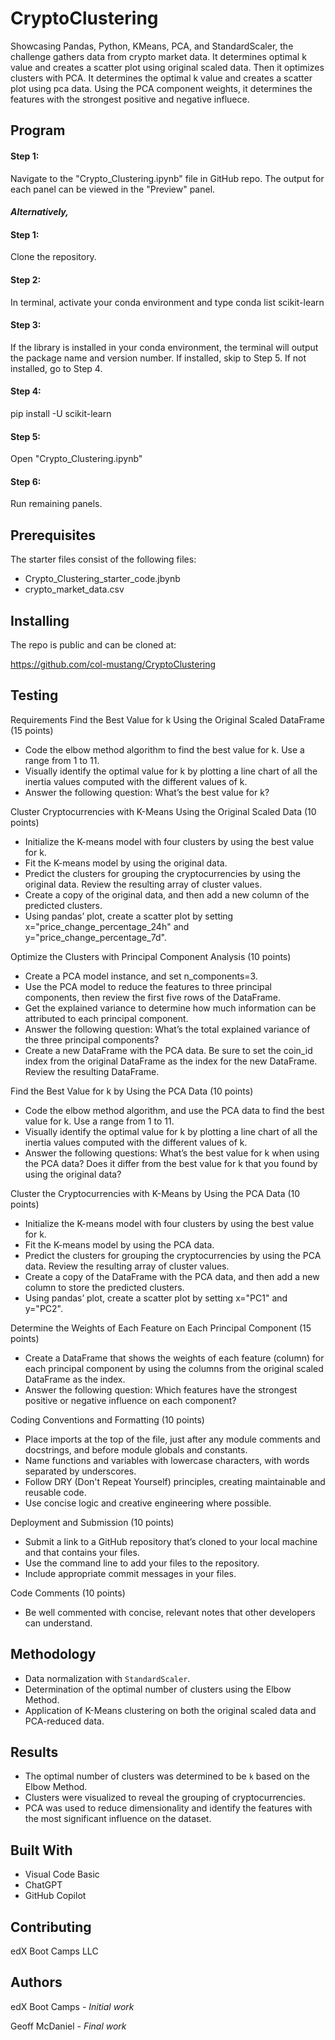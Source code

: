 # CryptoClustering
Showcasing Pandas, Python, KMeans, PCA, and StandardScaler, the challenge gathers data from crypto market data. It determines optimal k value and creates a scatter plot using original scaled data. Then it optimizes clusters with PCA. It determines the optimal k value and creates a scatter plot using pca data. Using the PCA component weights, it determines the features with the strongest positive and negative influece.

## Program
#### Step 1:
Navigate to the "Crypto_Clustering.ipynb" file in GitHub repo. The output for each panel can be viewed in the "Preview" panel.

#### _Alternatively,_

#### Step 1: 
Clone the repository.

#### Step 2:
In terminal, activate your conda environment and type conda list scikit-learn

#### Step 3:
If the library is installed in your conda environment, the terminal will output the package name and version number. If installed, skip to Step 5. If not installed, go to Step 4.

#### Step 4:
pip install -U scikit-learn

#### Step 5:
Open "Crypto_Clustering.ipynb"

#### Step 6:
Run remaining panels.

## Prerequisites
The starter files consist of the following files:
- Crypto_Clustering_starter_code.jbynb
- crypto_market_data.csv

## Installing
The repo is public and can be cloned at:

https://github.com/col-mustang/CryptoClustering
## Testing
Requirements
Find the Best Value for k Using the Original Scaled DataFrame (15 points)

- Code the elbow method algorithm to find the best value for k. Use a range from 1 to 11. 
- Visually identify the optimal value for k by plotting a line chart of all the inertia values computed with the different values of k. 
- Answer the following question: What’s the best value for k? 

Cluster Cryptocurrencies with K-Means Using the Original Scaled Data (10 points)

- Initialize the K-means model with four clusters by using the best value for k. 
- Fit the K-means model by using the original data.
- Predict the clusters for grouping the cryptocurrencies by using the original data. Review the resulting array of cluster values. 
- Create a copy of the original data, and then add a new column of the predicted clusters. 
- Using pandas’ plot, create a scatter plot by setting x="price_change_percentage_24h" and y="price_change_percentage_7d". 

Optimize the Clusters with Principal Component Analysis (10 points)

- Create a PCA model instance, and set n_components=3. 
- Use the PCA model to reduce the features to three principal components, then review the first five rows of the DataFrame. 
- Get the explained variance to determine how much information can be attributed to each principal component. 
- Answer the following question: What’s the total explained variance of the three principal components? 
- Create a new DataFrame with the PCA data. Be sure to set the coin_id index from the original DataFrame as the index for the new DataFrame. Review the resulting DataFrame.

Find the Best Value for k by Using the PCA Data (10 points)

- Code the elbow method algorithm, and use the PCA data to find the best value for k. Use a range from 1 to 11. 
- Visually identify the optimal value for k by plotting a line chart of all the inertia values computed with the different values of k. 
- Answer the following questions: What’s the best value for k when using the PCA data? Does it differ from the best value for k that you found by using the original data? 

Cluster the Cryptocurrencies with K-Means by Using the PCA Data (10 points)

- Initialize the K-means model with four clusters by using the best value for k. 
- Fit the K-means model by using the PCA data. 
- Predict the clusters for grouping the cryptocurrencies by using the PCA data. Review the resulting array of cluster values. 
- Create a copy of the DataFrame with the PCA data, and then add a new column to store the predicted clusters. 
- Using pandas’ plot, create a scatter plot by setting x="PC1" and y="PC2". 

Determine the Weights of Each Feature on Each Principal Component (15 points)

- Create a DataFrame that shows the weights of each feature (column) for each principal component by using the columns from the original scaled DataFrame as the index. 
- Answer the following question: Which features have the strongest positive or negative influence on each component? 

Coding Conventions and Formatting (10 points)

- Place imports at the top of the file, just after any module comments and docstrings, and before module globals and constants. 
- Name functions and variables with lowercase characters, with words separated by underscores. 
- Follow DRY (Don't Repeat Yourself) principles, creating maintainable and reusable code. 
- Use concise logic and creative engineering where possible. 

Deployment and Submission (10 points)

- Submit a link to a GitHub repository that’s cloned to your local machine and that contains your files. 
- Use the command line to add your files to the repository. 
- Include appropriate commit messages in your files. 

Code Comments (10 points)

- Be well commented with concise, relevant notes that other developers can understand. 

## Methodology
- Data normalization with `StandardScaler`.
- Determination of the optimal number of clusters using the Elbow Method.
- Application of K-Means clustering on both the original scaled data and PCA-reduced data.

## Results
- The optimal number of clusters was determined to be `k` based on the Elbow Method.
- Clusters were visualized to reveal the grouping of cryptocurrencies.
- PCA was used to reduce dimensionality and identify the features with the most significant influence on the dataset.

## Built With
- Visual Code Basic
- ChatGPT
- GitHub Copilot

## Contributing
edX Boot Camps LLC
## Authors
edX Boot Camps - _Initial work_

Geoff McDaniel - _Final work_